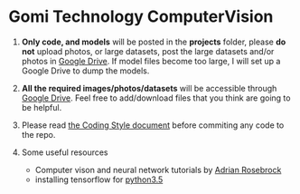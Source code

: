 # Gomi Technology ComputerVision
1. __Only code, and models__ will be posted in the __projects__ folder, please __do not__ upload photos, or large datasets, post the large datasets and/or photos in [Google Drive](https://drive.google.com/drive/folders/1lCilxi2755K4VveZBEgEYJi9q69KlFHF?usp=sharing). If model files become too large, I will set up a Google Drive to dump the models.

2. __All the required images/photos/datasets__ will be accessible through [Google Drive](https://drive.google.com/drive/folders/1lCilxi2755K4VveZBEgEYJi9q69KlFHF?usp=sharing). Feel free to add/download files that you think are going to be helpful.

3. Please read [the Coding Style document](codingStyle.md) before commiting any code to the repo.

4. Some useful resources 
    - Computer vison and neural network tutorials by [Adrian Rosebrock](https://www.pyimagesearch.com/author/adrian/)
    - installing tensorflow for [python3.5](https://www.deciphertechnic.com/install-tensorflow-on-raspberry-pi/)
